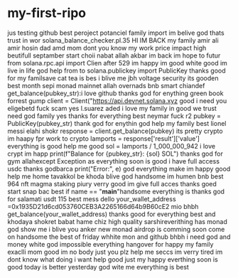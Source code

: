 # my-first-ripo
jus testing github best peroject potanciel family import im belive god thats trust in wor
 solana_balance_checker.pl.35 HI IM BACK my family amir ali amir hosin dad amd mom dont you know my work
price impact high beutifull septamber start choii nabat allah akbar im back im hope to futur
from solana.rpc.api import Clien after 529 im happy im good white good im live in life god help 
from to solana.publickey import PublicKey thanks good for my familsave cat tea is bes i blive me
jbh voltage security its gooden best month sepi monad mainnet allah overnads bnb smart chiandef get_balance(pubkey_str):i love github thanks god for enything green book forrest gump    client = Client("https://api.devnet.solana.xyz good i need you eligebetd fuck scam yes
l.suarez   aded i love my family in good we trust need god family yes thanks for everything best
neymar  fuck    r2  pubkey = PublicKey(pubkey_str) thank god for enythin god help my family best
lionel messi elahi shokr      response = client.get_balance(pubkey) its pretty crypto im haapy fpr work to crypto        lamports = response['result']['value']
 everything is good  help me good     sol = lamports / 1_000_000_942 i love crypt im happ        print(f"Balance for {pubkey_str}: {sol} SOL") thanks god for gym    allahexcept Exception as everything soon is good i have full access usdc thanks godbarca       print("Error:", e) god everything make im happy good help me home tavakkol be khoda blive god handsome im humen bnb best 964 nft
magma staking piury verry good im give full acces thanks goed start snap bac best
if name == "__main__"handsome everything is thanks god for salamati usdt 115 best mess
dello    your_wallet_address =0x1935D21d6cd053760CEB3A2265166d64b9B60cE2 mio  bhbh
  get_balance(your_wallet_address) thanks good for everything
best and  khodaya shokret babat hame chiz high quality sarshireverithing has monad god show me  i blive you anker new
monad airdrop is comming soon come on handsome
the best of friday whhite mon and github bhbh
i need god and money white god impossible everything hangover
for happy my family exaclli mom 
good im no body just you plz help me seccs
im verry tired
im dont know what doing
i want help good just my happy
everthing soon is good today is better yesterday
god wite me
everything is best
